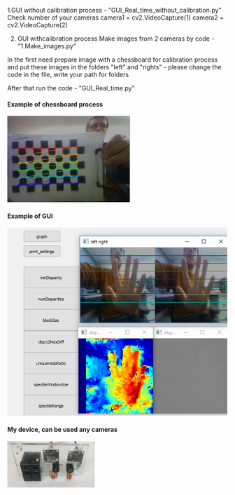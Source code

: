 1.GUI without calibration process - "GUI_Real_time_without_calibration.py" 
Check number of your cameras
         camera1 = cv2.VideoCapture(1)
         camera2 = cv2.VideoCapture(2)  
         
2. GUI withcalibration process 
Make images from 2 cameras by code - "1.Make_images.py"

In the first need prepare  image with a chessboard for calibration process and put these images in the folders "left" and "rights" - please change the code in the file, write your path for folders

After that run the code - "GUI_Real_time.py"





#### Example of chessboard process
![alt tag](https://github.com/Ildaron/OpenCV-stereovision-tuner-for-windows/blob/master/pic.1.bmp "Example of result for Fast Fourier  transform")​


#### Example of GUI
![alt tag](https://github.com/Ildaron/OpenCV-stereovision-tuner-for-windows/blob/master/pic.2.bmp "Example of result for Fast Fourier  transform")​


#### My device, can be used any cameras 
![alt tag](https://github.com/Ildaron/OpenCV-stereovision-tuner-for-windows/blob/master/pic.3.bmp "Example of result for Fast Fourier  transform")​




